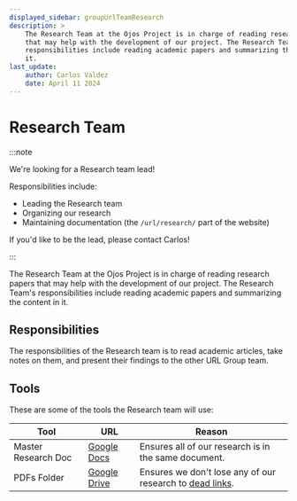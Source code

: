 ```yaml
---
displayed_sidebar: groupUrlTeamResearch
description: >
    The Research Team at the Ojos Project is in charge of reading research papers
    that may help with the development of our project. The Research Team's
    responsibilities include reading academic papers and summarizing the content in
    it.
last_update:
    author: Carlos Valdez
    date: April 11 2024
---
```


Research Team
=============

:::note

We're looking for a Research team lead!

Responsibilities include:

- Leading the Research team
- Organizing our research
- Maintaining documentation (the `/url/research/` part of the website)

If you'd like to be the lead, please contact Carlos!

:::

The Research Team at the Ojos Project is in charge of reading research papers
that may help with the development of our project. The Research Team's
responsibilities include reading academic papers and summarizing the content in
it.

Responsibilities
----------------

The responsibilities of the Research team is to read academic articles, take
notes on them, and present their findings to the other URL Group team.

Tools
-----

These are some of the tools the Research team will use:

|Tool|URL|Reason|
|---|---|---|
|Master Research Doc|[Google Docs](https://docs.google.com/document/d/1NK4KhvDtAmVT-2tfs4LrsvgLWV4tUc-RgwHvG7LeYDs/)|Ensures all of our research is in the same document.|
|PDFs Folder|[Google Drive](https://drive.google.com/drive/folders/1KI2TzU9IiIxW-12PeD3PIpQ0SD_T1nq0)|Ensures we don't lose any of our research to [dead links](https://en.wikipedia.org/wiki/Link_rot).|

